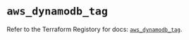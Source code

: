 # `aws_dynamodb_tag`

Refer to the Terraform Registory for docs: [`aws_dynamodb_tag`](https://registry.terraform.io/providers/hashicorp/aws/5.10.0/docs/resources/dynamodb_tag).
